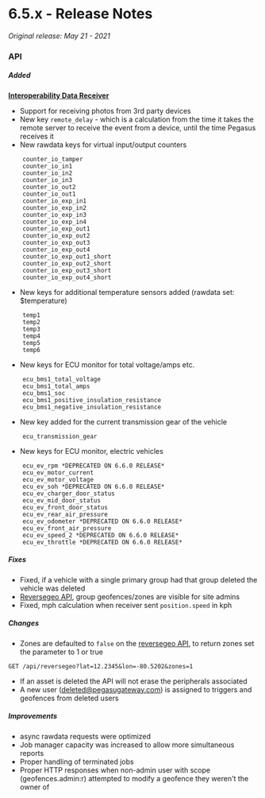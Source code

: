 # 6.5.x - Release Notes
*Original release: May 21 - 2021*

### API

##### Added

**[Interoperability Data Receiver](https://support.digitalcomtech.com/pegasus/admin-guide-en/#receiving-data-from-other-platforms)**
- Support for receiving photos from 3rd party devices
- New key `remote_delay` - which is a calculation from the time it takes the remote server to receive the event from a device, until the time Pegasus receives it
- New rawdata keys for virtual input/output counters

```
    counter_io_tamper
    counter_io_in1
    counter_io_in2
    counter_io_in3
    counter_io_out2
    counter_io_out1
    counter_io_exp_in1
    counter_io_exp_in2
    counter_io_exp_in3
    counter_io_exp_in4
    counter_io_exp_out1
    counter_io_exp_out2
    counter_io_exp_out3
    counter_io_exp_out4
    counter_io_exp_out1_short
    counter_io_exp_out2_short
    counter_io_exp_out3_short
    counter_io_exp_out4_short
```

- New keys for additional temperature sensors added (rawdata set: $temperature)

```
    temp1
    temp2
    temp3
    temp4
    temp5
    temp6
```

- New keys for ECU monitor for total voltage/amps etc.

```
    ecu_bms1_total_voltage
    ecu_bms1_total_amps
    ecu_bms1_soc
    ecu_bms1_positive_insulation_resistance
    ecu_bms1_negative_insulation_resistance
```

- New key added for the current transmission gear of the vehicle

```
    ecu_transmission_gear
```

- New keys for ECU monitor, electric vehicles

```
    ecu_ev_rpm *DEPRECATED ON 6.6.0 RELEASE*
    ecu_ev_motor_current
    ecu_ev_motor_voltage
    ecu_ev_soh *DEPRECATED ON 6.6.0 RELEASE*
    ecu_ev_charger_door_status
    ecu_ev_mid_door_status
    ecu_ev_front_door_status
    ecu_ev_rear_air_pressure
    ecu_ev_odometer *DEPRECATED ON 6.6.0 RELEASE*
    ecu_ev_front_air_pressure
    ecu_ev_speed_2 *DEPRECATED ON 6.6.0 RELEASE*
    ecu_ev_throttle *DEPRECATED ON 6.6.0 RELEASE*
```

##### Fixes

- Fixed, if a vehicle with a single primary group had that group deleted the vehicle was deleted
- [Reversegeo API](http://docs.pegasusgateway.com/#reverse-geocoding), group geofences/zones are visible for site admins
- Fixed, mph calculation when receiver sent `position.speed` in kph

##### Changes

- Zones are defaulted to `false` on the [reversegeo API](https://pegasus1.pegasusgateway.com/api-static/docs/#api-ReverseGeo-GetReverseGeo), to return zones set the parameter to 1 or true

```
GET /api/reversegeo?lat=12.2345&lon=-80.5202&zones=1
```

- If an asset is deleted the API will not erase the peripherals associated
- A new user (deleted@pegasugateway.com) is assigned to triggers and geofences from deleted users

##### Improvements

- async rawdata requests were optimized
- Job manager capacity was increased to allow more simultaneous reports
- Proper handling of terminated jobs
- Proper HTTP responses when non-admin user with scope (geofences.admin:r) attempted to modify a geofence they weren't the owner of